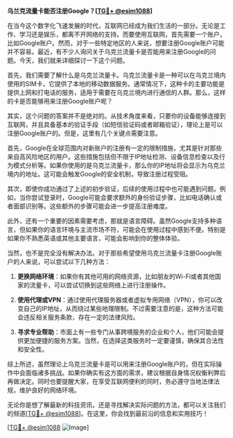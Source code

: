 **乌兰克流量卡能否注册Google？[[TG💪+ @esim1088](https://t.me/s/esim1088)]**

在当今这个数字化飞速发展的时代，互联网已经成为我们生活的一部分。无论是工作、学习还是娱乐，都离不开网络的支持。而要使用互联网，首先需要一个账户，比如Google账户。然而，对于一些特定地区的人来说，想要注册Google账户可能并不容易。最近，有不少人询问关于乌克兰流量卡是否能用来注册Google的问题。今天，我们就来详细探讨一下这个问题。

首先，我们需要了解什么是乌克兰流量卡。乌克兰流量卡是一种可以在乌克兰境内使用的SIM卡，它提供了本地的移动数据服务。通常情况下，这种卡的主要功能是提供上网和打电话的服务，适用于需要在乌克兰境内进行通信的人群。那么，这样的卡是否能够用来注册Google账户呢？

其实，这个问题的答案并不是绝对的。从技术角度来看，只要你的设备能够连接到互联网，并且具备基本的验证手段（如短信验证码或者邮箱验证），理论上是可以注册Google账户的。但是，这里有几个关键点需要注意。

首先，Google在全球范围内对新账户的注册有一定的限制措施，尤其是针对那些来自高风险地区的用户。这些措施包括但不限于IP地址检测、设备信息检查以及行为模式分析等。如果你使用的是乌克兰流量卡，那么你的IP地址将会显示为乌克兰境内的地址。这可能会触发Google的安全机制，导致注册过程受阻。

其次，即使你成功通过了上述的初步验证，后续的使用过程中也可能遇到问题。例如，当你尝试登录时，Google可能会要求额外的身份验证步骤，比如电话确认或者面部识别等。这些额外的步骤可能会进一步提高注册难度。

此外，还有一个重要的因素需要考虑，那就是语言障碍。虽然Google支持多种语言，但如果你的语言环境与主流市场不符，可能会在使用过程中感到不便。特别是如果你不熟悉英语或其他主要语言，可能会影响到你的整体体验。

当然，也不是完全没有解决办法。对于那些希望使用乌克兰流量卡注册Google账户的人来说，可以尝试以下几种方法：

1. **更换网络环境**：如果你有其他可用的网络资源，比如朋友的Wi-Fi或者其他国家的流量卡，可以尝试切换到这些网络上进行注册操作。
   
2. **使用代理或VPN**：通过使用代理服务器或者虚拟专用网络（VPN），你可以改变自己的IP地址，从而绕过某些地理限制。不过需要注意的是，这种方法可能会违反相关服务条款，存在一定的法律风险。

3. **寻求专业帮助**：市面上有一些专门从事跨境服务的企业和个人，他们可能会提供更加便捷的服务方案。当然，在选择这类服务时一定要谨慎，确保其合法性和安全性。

综上所述，虽然理论上乌克兰流量卡是可以用来注册Google账户的，但在实际操作中会面临诸多挑战。如果你确实有这方面的需求，建议根据自身情况权衡利弊后再做决定。同时也要提醒大家，在享受互联网便利的同时，务必遵守当地法律法规，维护良好的网络环境。

无论你是想了解最新的科技资讯，还是寻找解决实际问题的方法，都可以关注我们的频道[[TG💪+ @esim1088](https://t.me/s/esim1088)]。在这里，你会找到最前沿的信息和实用技巧！

[[TG💪+ @esim1088](https://t.me/s/esim1088) ![Image](https://i.postimg.cc/4NQfJmqS/Snipaste-2025-05-13-00-14-12.png)]